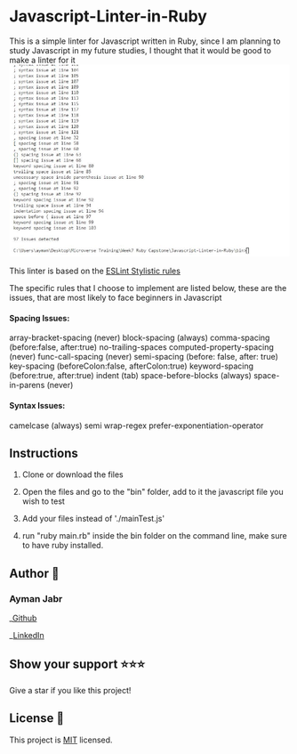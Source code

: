 # Javascript-Linter-in-Ruby

This is a simple linter for Javascript written in Ruby, since I am planning to study Javascript in my future studies, I thought that it would be good to make a linter for it
![Screenshot-of-live-demo](./assets/screenshot.JPG)


This linter is based on the [ESLint Stylistic rules](https://eslint.org/docs/rules/#stylistic-issues)

The specific rules that I choose to implement are listed below, these are the issues, that are most likely to face beginners in Javascript

#### Spacing Issues:

array-bracket-spacing (never)
block-spacing (always)
comma-spacing (before:false, after:true)
no-trailing-spaces
computed-property-spacing (never)
func-call-spacing (never)
semi-spacing (before: false, after: true)
key-spacing (beforeColon:false, afterColon:true)
keyword-spacing (before:true, after:true)
indent (tab)
space-before-blocks (always)
space-in-parens (never)


#### Syntax Issues:

camelcase (always)
semi
wrap-regex
prefer-exponentiation-operator


## Instructions

1) Clone or download the files

2) Open the files and go to the "bin" folder, add to it the javascript file you wish to test

3) Add your files instead of './mainTest.js'

4) run "ruby main.rb" inside the bin folder on the command line, make sure to have ruby installed.

## Author 👤

### Ayman Jabr

_[Github](https://github.com/AymanJabr/)

_[LinkedIn](https://www.linkedin.com/in/ayman-jabr-3705a4100/)

## Show your support ⭐️⭐️⭐️

Give a star if you like this project!

## License 📝

This project is [MIT](https://www.mit.edu/~amini/LICENSE.md) licensed.